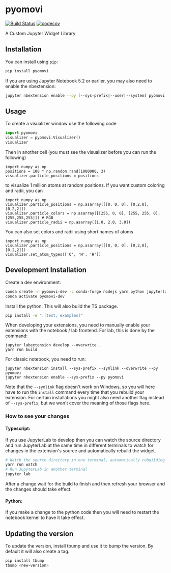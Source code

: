 
# pyomovi

[![Build Status](https://travis-ci.org/andeplane/pyomovi.svg?branch=master)](https://travis-ci.org/andeplane/pyomovi)
[![codecov](https://codecov.io/gh/andeplane/pyomovi/branch/master/graph/badge.svg)](https://codecov.io/gh/andeplane/pyomovi)


A Custom Jupyter Widget Library

## Installation

You can install using `pip`:

```bash
pip install pyomovi
```

If you are using Jupyter Notebook 5.2 or earlier, you may also need to enable
the nbextension:
```bash
jupyter nbextension enable --py [--sys-prefix|--user|--system] pyomovi
```

## Usage

To create a visualizer window use the following code
```python
import pyomovi
visualizer = pyomovi.Visualizer()
visualizer
```
Then in another cell (you must see the visualizer before you can run the following)
```
import numpy as np
positions = 100 * np.random.rand(1000000, 3)
visualizer.particle_positions = positions
```
to visualize 1 million atoms at random positions. If you want custom coloring and radii, you can
```
import numpy as np
visualizer.particle_positions = np.asarray([[0, 0, 0], [0,2,0], [0,2,2]])
visualizer.particle_colors = np.asarray([[255, 0, 0], [255, 255, 0], [255,255,255]]) # RGB
visualizer.particle_radii = np.asarray([1.0, 2.0, 3.0])
```

You can also set colors and radii using short names of atoms
```
import numpy as np
visualizer.particle_positions = np.asarray([[0, 0, 0], [0,2,0], [0,2,2]])
visualizer.set_atom_types(['O', 'H', 'H'])
```

## Development Installation

Create a dev environment:
```bash
conda create -n pyomovi-dev -c conda-forge nodejs yarn python jupyterlab
conda activate pyomovi-dev
```

Install the python. This will also build the TS package.
```bash
pip install -e ".[test, examples]"
```

When developing your extensions, you need to manually enable your extensions with the
notebook / lab frontend. For lab, this is done by the command:

```
jupyter labextension develop --overwrite .
yarn run build
```

For classic notebook, you need to run:

```
jupyter nbextension install --sys-prefix --symlink --overwrite --py pyomovi
jupyter nbextension enable --sys-prefix --py pyomovi
```

Note that the `--symlink` flag doesn't work on Windows, so you will here have to run
the `install` command every time that you rebuild your extension. For certain installations
you might also need another flag instead of `--sys-prefix`, but we won't cover the meaning
of those flags here.

### How to see your changes
#### Typescript:
If you use JupyterLab to develop then you can watch the source directory and run JupyterLab at the same time in different
terminals to watch for changes in the extension's source and automatically rebuild the widget.

```bash
# Watch the source directory in one terminal, automatically rebuilding when needed
yarn run watch
# Run JupyterLab in another terminal
jupyter lab
```

After a change wait for the build to finish and then refresh your browser and the changes should take effect.

#### Python:
If you make a change to the python code then you will need to restart the notebook kernel to have it take effect.

## Updating the version

To update the version, install tbump and use it to bump the version.
By default it will also create a tag.

```bash
pip install tbump
tbump <new-version>
```

